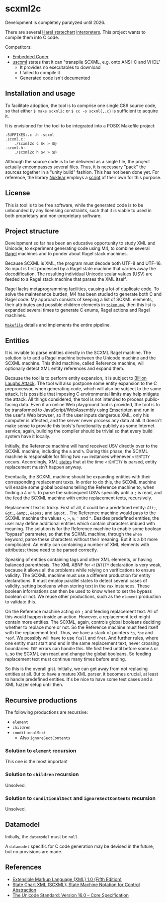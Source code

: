 # scxml2c

Development is completely paralyzed until 2026.

There are several [Harel statechart](https://www.state-machine.com/doc/Harel87.pdf)
[interpreters](https://statecharts.dev/resources.html#tools--libraries).
This project wants to compile them into C code.

Competitors:

- [Embedded Coder](https://www.mathworks.com/products/embedded-coder.html)
- [uscxml](https://github.com/tklab-tud/uscxml) states that it can "transpile SCXML, e.g. onto ANSI-C and VHDL"
  - It provides no executables to download
  - I failed to compile it
  - Generated code isn't documented

## Installation and usage

To facilitate adoption, the tool is to comprise one single C89 source code,
so that either `$ make scxml2c` or `$ cc -o scxml{,.c}` is sufficient to acquire it.

It is envisioned for the tool to be integrated into a POSIX Makefile project:

```
.SUFFIXES:.c .h .scxml
.scxml.c:
	./scxml2c c $< > $@
.scxml.h:
	./scxml2c h $< > $@
```

Although the source code is to be delivered as a single file, the project actually emcompasses several files.
Thus, it is necessary "pack" the sources together in a "unity build" fashion.
This has not been done yet.
For reference, the library [Nuklear](https://github.com/Immediate-Mode-UI/Nuklear/) employs a
[script](https://github.com/Immediate-Mode-UI/Nuklear/blob/master/src/build.py)
of their own for this purpose.

## License

This is tool is to be free software, while the generated code is to be unbounded by any licensing constraints, such that it is viable to used in both proprietary and non-proprietary software.

## Project structure

Development so far has been an educative opportunity to study XML and Unicode, to experiment generating code using M4, to combine several [Ragel](https://www.colm.net/open-source/ragel/) machines and to ponder about Ragel stack machines.

Because SCXML is XML, the program must decode both UTF-8 and UTF-16.
So input is first processed by a Ragel state machine that carries away the decodification.
The resulting individual Unicode scalar values (USV) are feeded to a Ragel stack machine that parses the XML itself.

Ragel lacks metaprogramming facilities, causing a lot of duplicate code.
To solve the maintenance burden, M4 has been studied to generate both C and Ragel code.
My approach consists of keeping a list of SCXML elements, their attributes and possible children elements in [`token.m4`](token.m4),
then this list is expanded several times to generate C enums, Ragel actions and Ragel machines.

[`Makefile`](Makefile) details and implements the entire pipeline.

## Entities

It is inviable to parse entities directly in the SCXML Ragel machine.
The solution is to add a Ragel machine between the Unicode machine and the SCXML machine.
This third machine, called Reference machine, will optionally detect XML entity references and expand them.

Because the tool is to perform entity expansion, it is subject to [Billion Laughs Attack](https://en.wikipedia.org/wiki/Billion_laughs_attack).
The tool will also postpone some entity expansion to the C preprocessor, when generating code, which will also be subject to the same attack.
It is possible that imposing C environmental limits may help mitigate the attack.
All things considered, the tool is not intended to process public-facing data.
Even if an online Web playground tool is provided, the tool is to be transformed to JavaScript/WebAssembly using [Emscripten](https://emscripten.org/) and run in the user's Web browser, so if the user inputs dangerous XML, only his computer is affected, and the server never process any data at all.
It doesn't make sense to provide this tools's functionality publicly as some Internet service; again, building the compiler should be trivial so that every build system have it locally.

Initially, the Reference machine will hand received USV directly over to the SCXML machine, including the `&` and `%`.
During this phase, the SCXML machine is responsible for filling two `rax` instances whenever `<!ENTITY ` occurs.
Accordingly, XML [states]() that at the time `<!ENTITY` is parsed, entity replacement mustn't happen anyway.

Eventually, the SCXML machine should be expanding entities with their corresponding replacement texts.
In order to do this, the SCXML machine will enable some global booleans telling the Reference machine to, when finding a `&` or `%`, to parse the subsequent USVs specially until a `;` is read, and the feed the SCXML machine with entire replacement texts, recursively.

Replacement text is tricky.
First of all, it could be a predefined entity: `&lt;`, `&gt;`, `&amp;`, `&apos;` and `&quot;`. The Reference machine would pass to the SCXML machine the values `<`, `>`, `&`, `'` and `"`.
Besides predefined entities, the user may define additional entities which contain characters imbued with meaning.
The solution is for the Reference machine to enable some boolean "bypass" parameter, so that the SCXML machine, through the `when` keyword, parse these characters without their meaning.
But it is a bit more complicated.
An entity can containing a number of XML elements with attributes; these need to be parsed correctly.

Speaking of entities containing tags and other XML elements, or having balanced parenthesis.
The XML ABNF for `<!ENTITY` declaration is very weak, because it allows all the problems while relying on verifications to ensure validity.
The SCXML machine must use a different production for entity declarations.
It must employ parallel states to detect several cases of validity, setting booleans when storing text in the `rax` instances.
These boolean informations can then be used to know when to set the bypass boolean or not.
We reuse other productions, such as the `element` production to validate this.

On the Reference machine acting on `;` and feeding replacement text.
All of this would happen inside an action.
However, a replacement text might contain more entities.
The SCXML, again, controls global booleans deciding whether to replace more or not.
So the Reference machine must feed itself with the replacement text.
Thus, we have a stack of pointers `*p`, `*pe` and `*eof`.
We possibly will have to use `fcall` and `fret`.
And further rules, where one entity must start and end in the same replacement text, never crossing boundaries: `EOF` errors can handle this.
We first feed until before some `&` or `%`, so the SCXML can react and change the global booleans.
So feeding replacement text must continue many times before ending.

So this is the overall gist.
Initially, we can get away from not replacing entities at all.
But to have a mature XML parser, it becomes crucial, at least to handle predefined entities.
It's be nice to have some test cases and a XML fuzzer setup until then.

## Recursive productions

The following productions are recursive:

- `element`
- `children`
- `conditionalSect`
  - Also `ignoreSectContents`

### Solution to `element` recursion

This one is the most important

### Solution to `children` recursion

Unsolved.

### Solution to `conditionalSect` and `ignoreSectContents` recursion

Unsolved.

## Datamodel

Initially, the `datamodel` must be `null`.

A `datamodel` specific for C code generation may be devised in the future, but no provisions are made.

## References

- [Extensible Markup Language (XML) 1.0 (Fifth Edition)](https://www.w3.org/TR/2008/REC-xml-20081126/)
- [State Chart XML (SCXML): State Machine Notation for Control Abstraction](https://www.w3.org/TR/2015/REC-scxml-20150901/)
- [The Unicode Standard: Version 16.0 – Core Specification](https://www.unicode.org/versions/Unicode16.0.0/core-spec/chapter-3/#G7404)
